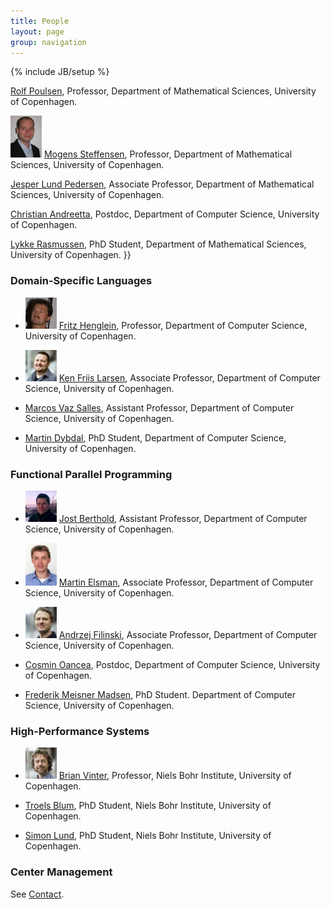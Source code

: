 ```yaml
---
title: People
layout: page
group: navigation
---
```

{% include JB/setup %}

<div class="row-fluid">
  <div class="span6">
    <div class="well>
{{
### Mathematical Finance

![Rolf Poulsen](images/103_poulsen_cms.jpg) [Rolf
Poulsen](http://www.math.ku.dk/~rolf), Professor, Department of
Mathematical Sciences, University of Copenhagen.

![Mogens Steffensen](images/99_steffensen_math.jpg) [Mogens Steffensen](http://www.math.ku.dk/~mogens), Professor,
Department of Mathematical Sciences, University of Copenhagen.

[Jesper Lund Pedersen](http://www.math.ku.dk/~jesper), Associate
Professor, Department of Mathematical Sciences, University of
Copenhagen.

[Christian
Andreetta](http://www.diku.dk/Ansatte/?id=354703&vis=medarbejder),
Postdoc, Department of Computer Science, University of Copenhagen.

[Lykke Rasmussen](http://quantess.net), PhD Student, Department of
Mathematical Sciences, University of Copenhagen.
}}
</div>
</div>
</div>

### Domain-Specific Languages

* ![Fritz Henglein](images/95_henglein_cms.jpg) [Fritz
  Henglein](http://www.diku.dk/~henglein), Professor, Department of
  Computer Science, University of Copenhagen.

* ![Ken Friis Larsen](images/102_friislarsen_cms.jpg) [Ken Friis
  Larsen](http://www.diku.dk/~kflarsen), Associate Professor,
  Department of Computer Science, University of Copenhagen.

* [Marcos Vaz Salles](http://www.diku.dk/~vmarcos), Assistant
  Professor, Department of Computer Science, University of Copenhagen.

* [Martin Dybdal](http://www.linkedin.com/in/martindybdal), PhD
  Student, Department of Computer Science, University of Copenhagen.

### Functional Parallel Programming

* ![Jost Berthold](images/101_jostberthold20091220_square_2.jpg) [Jost
  Berthold](http://www.escience.ku.dk/staff/employee/?id=367090),
  Assistant Professor, Department of Computer Science, University of
  Copenhagen.

* ![Martin Elsman](images/96_elsman_web.jpg) [Martin Elsman](http://www.elsman.com), Associate Professor,
  Department of Computer Science, University of Copenhagen.

* ![Andrzej Filinski](images/100_filinski_cms.jpg) [Andrzej Filinski](http://www.diku.dk/~andrzej), Associate
  Professor, Department of Computer Science, University of Copenhagen.

* [Cosmin Oancea](http://www.diku.dk/~zgh600), Postdoc, Department of
  Computer Science, University of Copenhagen.

* [Frederik Meisner Madsen](http://www.linkedin.com/in/frederikmm),
  PhD Student. Department of Computer Science, University of
  Copenhagen.

### High-Performance Systems

* ![Brian Vinter](images/98_vinter_cms.jpg) [Brian
  Vinter](http://forskning.ku.dk/search/profil/?id=228317), Professor,
  Niels Bohr Institute, University of Copenhagen.

* [Troels Blum](http://forskning.ku.dk/search/profil/?id=139293), PhD
  Student, Niels Bohr Institute, University of Copenhagen.

* [Simon Lund](http://forskning.ku.dk/search/profil/?id=288223), PhD
  Student, Niels Bohr Institute, University of Copenhagen.

### Center Management

See [Contact](contact.html).
